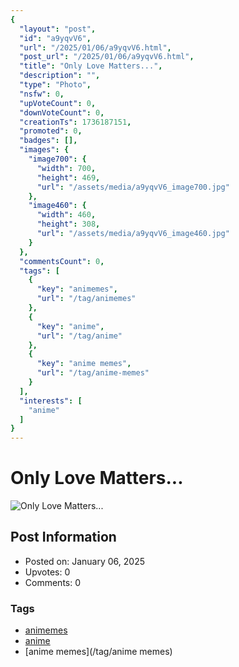 ```yaml
---
{
  "layout": "post",
  "id": "a9yqvV6",
  "url": "/2025/01/06/a9yqvV6.html",
  "post_url": "/2025/01/06/a9yqvV6.html",
  "title": "Only Love Matters...",
  "description": "",
  "type": "Photo",
  "nsfw": 0,
  "upVoteCount": 0,
  "downVoteCount": 0,
  "creationTs": 1736187151,
  "promoted": 0,
  "badges": [],
  "images": {
    "image700": {
      "width": 700,
      "height": 469,
      "url": "/assets/media/a9yqvV6_image700.jpg"
    },
    "image460": {
      "width": 460,
      "height": 308,
      "url": "/assets/media/a9yqvV6_image460.jpg"
    }
  },
  "commentsCount": 0,
  "tags": [
    {
      "key": "animemes",
      "url": "/tag/animemes"
    },
    {
      "key": "anime",
      "url": "/tag/anime"
    },
    {
      "key": "anime memes",
      "url": "/tag/anime-memes"
    }
  ],
  "interests": [
    "anime"
  ]
}
---
```


# Only Love Matters...

![Only Love Matters...](/assets/media/a9yqvV6_image700.jpg)

## Post Information

- Posted on: January 06, 2025
- Upvotes: 0
- Comments: 0

### Tags

- [animemes](/tag/animemes)
- [anime](/tag/anime)
- [anime memes](/tag/anime memes)
